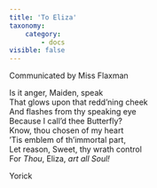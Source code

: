 ```yaml
---
title: 'To Eliza'
taxonomy:
    category:
        - docs
visible: false
---
```


<div class="author">Communicated by Miss Flaxman</div>

Is it anger, Maiden, speak  
That glows upon that redd’ning cheek  
And flashes from thy speaking eye  
Because I call’d thee Butterfly?  
Know, thou chosen of my heart  
’Tis emblem of th’immortal part,  
Let reason, Sweet, thy wrath control  
For *Thou*, Eliza, *art all Soul!*  

Yorick